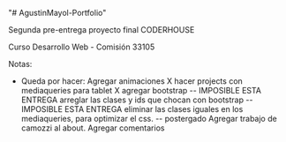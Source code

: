 "# AgustinMayol-Portfolio"

Segunda pre-entrega proyecto final CODERHOUSE 

Curso Desarrollo Web - Comisión 33105

Notas:
- Queda por hacer: 
Agregar animaciones X
hacer projects con mediaqueries para tablet X
agregar bootstrap -- IMPOSIBLE ESTA ENTREGA
arreglar las clases y ids que chocan con bootstrap -- IMPOSIBLE ESTA ENTREGA
eliminar las clases iguales en los mediaqueries, para optimizar el css. -- postergado
Agregar trabajo de camozzi al about.
Agregar comentarios